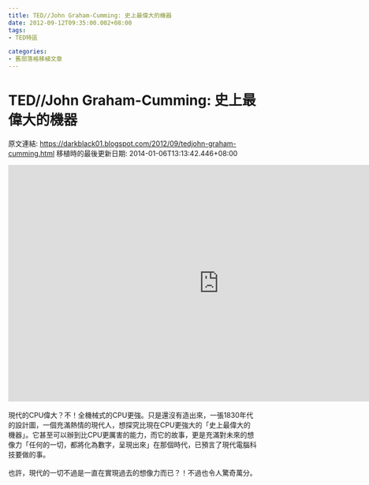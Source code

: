 ```yaml
---
title: TED//John Graham-Cumming: 史上最偉大的機器
date: 2012-09-12T09:35:00.002+08:00
tags: 
- TED特區

categories:
- 舊部落格移植文章
---
```


# TED//John Graham-Cumming: 史上最偉大的機器

原文連結: https://darkblack01.blogspot.com/2012/09/tedjohn-graham-cumming.html
移植時的最後更新日期: 2014-01-06T13:13:42.446+08:00

<iframe src="http://embed.ted.com/talks/lang/zh-tw/john_graham_cumming_the_greatest_machine_that_never_was.html" width="853" height="480" frameborder="0" scrolling="no" webkitAllowFullScreen mozallowfullscreen allowFullScreen></iframe><br /><br />現代的CPU偉大？不！全機械式的CPU更強。只是還沒有造出來，一張1830年代的設計圖，一個充滿熱情的現代人，想探究比現在CPU更強大的「史上最偉大的機器」。它甚至可以辦到比CPU更厲害的能力，而它的故事，更是充滿對未來的想像力「任何的一切，都將化為數字，呈現出來」在那個時代，已預言了現代電腦科技要做的事。<br /><br />也許，現代的一切不過是一直在實現過去的想像力而已？！不過也令人驚奇萬分。
